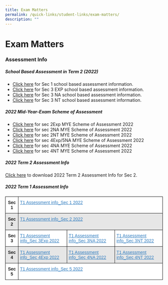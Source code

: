 ```yaml
---
title: Exam Matters
permalink: /quick-links/student-links/exam-matters/
description: ""
---
```

Exam Matters
============

### Assessment Info

##### School Based Assessment in Term 2 (2022)

*   [Click here](/files/Exam%20Matters/Letter_T2-SBA-info_Sec-1-2022.pdf) for Sec 1 school based assessment information.
*   [Click here](/files/Exam%20Matters/Letter_T2-SBA-info_Sec-3Exp-2022.pdf) for Sec 3 EXP school based assessment information.
*   [Click here](/files/Exam%20Matters/Letter_T2-SBA-info_Sec-3NA-2022.pdf) for Sec 3 NA school based assessment information.
*   [Click here](/files/Exam%20Matters/Letter_T2-SBA-info_Sec-3NT-2022.pdf) for Sec 3 NT school based assessment information.

##### 2022 Mid-Year-Exam Scheme of Assessment

*   [Click here](/files/Exam%20Matters/MYE2022SchemeofAssessment_2Exp.pdf) for sec 2Exp MYE Scheme of Assessment 2022
*   [Click here](/files/Exam%20Matters/MYE2022SchemeofAssessment_2NA.pdf) for sec 2NA MYE Scheme of Assessment 2022
*   [Click here](/files/Exam%20Matters/MYE2022SchemeofAssessment_2NT.pdf) for sec 2NT MYE Scheme of Assessment 2022
*   [Click here](/files/Exam%20Matters/MYE2022SchemeofAssessment_4E5N.pdf) for sec 4Exp/5NA MYE Scheme of Assessment 2022
*   [Click here](/files/Exam%20Matters/MYE2022SchemeofAssessment_4NA.pdf) for sec 4NA MYE Scheme of Assessment 2022
*   [Click here](/files/Exam%20Matters/MYE2022SchemeofAssessment_4NT.pdf) for sec 4NT MYE Scheme of Assessment 2022

##### 2022 Term 2 Assessment Info

[Click here](/files/Exam%20Matters/SBA_info_Sec-2_T2_2022_V2.pdf) to download 2022 Term 2 Assessment Info for Sec 2.


##### 2022 Term 1 Assessment Info


<table style="border-collapse:collapse;border-spacing:0" class="tg"><thead><tr><th style="background-color:#FFF;border-color:black;border-style:solid;border-width:1px;font-family:Arial, sans-serif;font-size:14px;font-weight:bold;overflow:hidden;padding:10px 5px;text-align:center;vertical-align:top;word-break:normal">Sec 1</th><th style="background-color:#FFF;border-color:black;border-style:solid;border-width:1px;color:#2F7CBF;font-family:Arial, sans-serif;font-size:14px;font-weight:normal;overflow:hidden;padding:10px 5px;text-align:left;text-decoration:underline;vertical-align:top;word-break:normal" colspan="3"><a href="https://www.queenstownsec.moe.edu.sg/wp-content/uploads/2022/02/T1-Assessment-info_Sec-1-2022.pdf"><span style="text-decoration:underline;color:#2F7CBF;background-color:transparent">T1 Assessment info_Sec 1 2022</span></a></th></tr></thead><tbody><tr><td style="background-color:#E6E6E6;border-color:black;border-style:solid;border-width:1px;font-family:Arial, sans-serif;font-size:14px;font-weight:bold;overflow:hidden;padding:10px 5px;text-align:center;vertical-align:middle;word-break:normal">Sec 2</td><td style="background-color:#E6E6E6;border-color:black;border-style:solid;border-width:1px;color:#2F7CBF;font-family:Arial, sans-serif;font-size:14px;overflow:hidden;padding:10px 5px;text-align:left;text-decoration:underline;vertical-align:top;word-break:normal" colspan="3"><a href="https://www.queenstownsec.moe.edu.sg/wp-content/uploads/2022/02/T1-Assessment-info_Sec-2-2022.pdf"><span style="text-decoration:underline;color:#2F7CBF;background-color:transparent">T1 Assessment info_Sec 2 2022</span></a></td></tr><tr><td style="background-color:#FFF;border-color:black;border-style:solid;border-width:1px;font-family:Arial, sans-serif;font-size:14px;font-weight:bold;overflow:hidden;padding:10px 5px;text-align:center;vertical-align:top;word-break:normal">Sec 3</td><td style="background-color:#FFF;border-color:black;border-style:solid;border-width:1px;color:#2F7CBF;font-family:Arial, sans-serif;font-size:14px;overflow:hidden;padding:10px 5px;text-align:left;text-decoration:underline;vertical-align:top;word-break:normal"><a href="https://www.queenstownsec.moe.edu.sg/wp-content/uploads/2022/02/T1-Assessment-info_Sec-3Exp-2022.pdf"><span style="text-decoration:underline;color:#2F7CBF;background-color:transparent">T1 Assessment info_Sec 3Exp 2022</span></a></td><td style="background-color:#FFF;border-color:black;border-style:solid;border-width:1px;color:#2F7CBF;font-family:Arial, sans-serif;font-size:14px;overflow:hidden;padding:10px 5px;text-align:left;text-decoration:underline;vertical-align:top;word-break:normal"><a href="https://www.queenstownsec.moe.edu.sg/wp-content/uploads/2022/02/T1-Assessment-info_Sec-3NA-2022.pdf"><span style="text-decoration:underline;color:#2F7CBF;background-color:transparent">T1 Assessment info_Sec 3NA 2022</span></a></td><td style="background-color:#FFF;border-color:black;border-style:solid;border-width:1px;color:#2F7CBF;font-family:Arial, sans-serif;font-size:14px;overflow:hidden;padding:10px 5px;text-align:left;text-decoration:underline;vertical-align:top;word-break:normal"><a href="https://www.queenstownsec.moe.edu.sg/wp-content/uploads/2022/02/T1-Assessment-info_Sec-3NT-2022.pdf"><span style="text-decoration:underline;color:#2F7CBF;background-color:transparent">T1 Assessment info_Sec 3NT 2022</span></a></td></tr><tr><td style="background-color:#E6E6E6;border-color:black;border-style:solid;border-width:1px;font-family:Arial, sans-serif;font-size:14px;font-weight:bold;overflow:hidden;padding:10px 5px;text-align:center;vertical-align:top;word-break:normal">Sec 4</td><td style="background-color:#E6E6E6;border-color:black;border-style:solid;border-width:1px;color:#2F7CBF;font-family:Arial, sans-serif;font-size:14px;overflow:hidden;padding:10px 5px;text-align:left;text-decoration:underline;vertical-align:top;word-break:normal"><a href="https://www.queenstownsec.moe.edu.sg/wp-content/uploads/2022/02/T1-Assessment-info_Sec-4Exp-2022.pdf"><span style="text-decoration:underline;color:#2F7CBF;background-color:transparent">T1 Assessment info_Sec 4Exp 2022</span></a></td><td style="background-color:#E6E6E6;border-color:black;border-style:solid;border-width:1px;color:#2F7CBF;font-family:Arial, sans-serif;font-size:14px;overflow:hidden;padding:10px 5px;text-align:left;text-decoration:underline;vertical-align:top;word-break:normal"><a href="https://www.queenstownsec.moe.edu.sg/wp-content/uploads/2022/02/T1-Assessment-info_Sec-4NA-2022.pdf"><span style="text-decoration:underline;color:#2F7CBF;background-color:transparent">T1 Assessment info_Sec 4NA 2022</span></a></td><td style="background-color:#E6E6E6;border-color:black;border-style:solid;border-width:1px;color:#2F7CBF;font-family:Arial, sans-serif;font-size:14px;overflow:hidden;padding:10px 5px;text-align:left;text-decoration:underline;vertical-align:top;word-break:normal"><a href="https://www.queenstownsec.moe.edu.sg/wp-content/uploads/2022/02/T1-Assessment-info_Sec-4NT-2022.pdf"><span style="text-decoration:underline;color:#2F7CBF;background-color:transparent">T1 Assessment info_Sec 4NT 2022</span></a></td></tr><tr><td style="background-color:#FFF;border-color:black;border-style:solid;border-width:1px;font-family:Arial, sans-serif;font-size:14px;font-weight:bold;overflow:hidden;padding:10px 5px;text-align:center;vertical-align:top;word-break:normal">Sec 5</td><td style="background-color:#FFF;border-color:black;border-style:solid;border-width:1px;color:#2F7CBF;font-family:Arial, sans-serif;font-size:14px;overflow:hidden;padding:10px 5px;text-align:left;text-decoration:underline;vertical-align:top;word-break:normal" colspan="3"><a href="https://www.queenstownsec.moe.edu.sg/wp-content/uploads/2022/02/T1-Assessment-info_Sec-5NA-2022.pdf"><span style="text-decoration:underline;color:#2F7CBF;background-color:transparent">T1 Assessment info_Sec 5 2022</span></a></td></tr></tbody></table>
